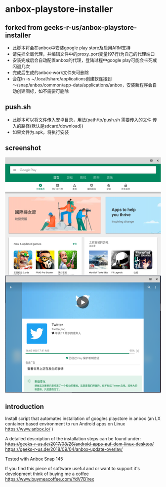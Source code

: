 # anbox-playstore-installer

## forked from geeks-r-us/anbox-playstore-installer
* 此脚本将会在anbox中安装google play store及启用ARM支持
* 请先挂全局代理，并编辑文件中的proxy_port变量(97行)为自己的代理端口
* 安装完成后会自动配置anbox的代理，登陆过程中google play可能会卡死或闪退几次
* 完成后生成的anbox-work文件夹可删除
* 会在ln -s ~/.local/share/applications创建软连接到～/snap/anbox/common/app-data/applications/anbox，安装新程序会自动创建图标，如不需要可删除

## push.sh
* 此脚本可以将文件传入安卓目录，用法(path/to/push.sh 需要传入的文件 传入的路径(默认是sdcard/download))
* 如果文件为.apk，将执行安装

## screenshot
![图片alt](./1.png "截图")
![图片alt](./2.png "截图")

## introduction
Install script that automates installation of googles playstore in anbox (an LX container based environment to run Android apps on Linux https://www.anbox.io/ )

A detailed description of the installation steps can be found under: 
~~https://geeks-r-us.de/2017/08/26/android-apps-auf-dem-linux-desktop/~~
https://geeks-r-us.de/2018/09/04/anbox-update-overlay/

Tested with Anbox Snap 145

If you find this piece of software useful and or want to support it's development think of buying me a coffee https://www.buymeacoffee.com/YdV7B1rex
